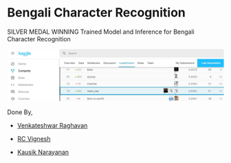 # Bengali Character Recognition
 SILVER MEDAL WINNING Trained Model and Inference for Bengali Character Recognition
 
![RankImg](ReadMeAssets/RankImg.jpg)
 
 Done By, 
 
  - <a href="https://github.com/Venkateshwar2506">Venkateshwar Raghavan</a>
 
  - <a href="https://github.com/KausikN">RC Vignesh</a>
 
  - <a href="https://github.com/KausikN">Kausik Narayanan</a>
